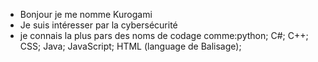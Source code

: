 - Bonjour je me nomme Kurogami 
- Je suis intéresser par la cybersécurité 
- je connais la plus pars des noms de codage comme:python; C#; C++; CSS; Java; JavaScript; HTML (language de Balisage);  
